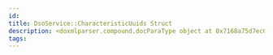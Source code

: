 ```yaml
---
id: 
title: DsoService::CharacteristicUuids Struct
description: <doxmlparser.compound.docParaType object at 0x7168a75d7ec0>
tags:
---
```

